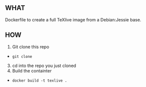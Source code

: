 ## WHAT
Dockerfile to create a full TeXlive image from a Debian:Jessie base.

## HOW
1. Git clone this repo
  - `git clone`
3. cd into the repo you just cloned
2. Build the containter
  - `docker build -t texlive .`
